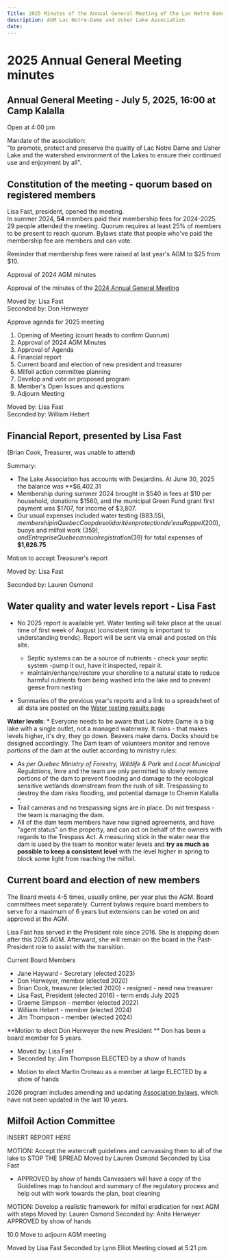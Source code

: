 ```yaml
---
Title: 2025 Minutes of the Annual General Meeting of the Lac Notre Dame and Usher Lake Association  
description: AGM Lac Notre-Dame and Usher Lake Association  
date:   
---
```


# 2025 Annual General Meeting minutes

## Annual General Meeting - July 5, 2025, 16:00 at Camp Kalalla

Open at 4:00 pm

Mandate of the association:  
"to promote, protect and preserve the quality of Lac Notre Dame and Usher Lake and the watershed environment of the Lakes to ensure their continued use and enjoyment by all".

## Constitution of the meeting - quorum based on registered members

Lisa Fast, president, opened the meeting.    
In summer 2024,  **54** members paid their membership fees for 2024-2025. 29 people attended the meeting. Quorum requires at least 25% of members to be present to reach quorum. Bylaws state that people who've paid the membership fee are members and can vote. 

Reminder that membership fees were raised at last year's AGM to $25 from $10. 

Approval of 2024 AGM minutes

Approval of the minutes of the [2024 Annual General Meeting](../2024BoardReport/)

Moved by: Lisa Fast  
Seconded by: Don Herweyer

Approve agenda for 2025 meeting

1. Opening of Meeting (count heads to confirm Quorum)  
2. Approval of 2024 AGM Minutes  
3. Approval of Agenda  
4. Financial report  
5. Current board and election of new president and treasurer
6. Milfoil action committee planning  
7. Develop and vote on proposed program  
8. Member's Open Issues and questions   
9. Adjourn Meeting

Moved by: Lisa Fast  
Seconded by: William Hebert

## Financial Report, presented by Lisa Fast
 
(Brian Cook, Treasurer, was unable to attend)

Summary:

* The Lake Association has accounts with Desjardins. At June 30, 2025 the balance was **$6,402.31
* Membership during summer 2024 brought in $540 in fees at $10 per household, donations $1560, and the municipal Green Fund grant first payment was $1707, for income of $3,807.
* Our usual expenses included water testing ($883.55), membership in Quebec Coop de solidarité en protection de 'eau Rappel ($200), buoys and milfoil work ($359), and Entreprise Quebec annual registration ($39) for total expenses of **$1,626.75**

Motion to accept Treasurer's report

Moved by: Lisa Fast

Seconded by: Lauren Osmond

## Water quality and water levels report - Lisa Fast

* No 2025 report is available yet. Water testing will take place at the usual time of first week of August (consistent timing is important to understanding trends). Report will be sent via email and posted on this site.
  
  * Septic systems can be a source of nutrients - check your septic system -pump it out, have it inspected, repair it.   
  * maintain/enhance/restore your shoreline to a natural state to reduce harmful nutrients from being washed into the lake and to prevent geese from nesting  

* Summaries of the previous year's reports and a link to a spreadsheet of all data are posted on the [Water testing results page](https://lacnotredame.org/water/qualityreports/)

**Water levels**: * Everyone needs to be aware that Lac Notre Dame is a big lake with a single outlet, not a managed waterway. It rains - that makes levels higher, it's dry, they go down. Beavers make dams. Docks should be designed accordingly. The Dam team of volunteers monitor and remove portions of the dam at the outlet according to ministry rules:  

* *As per Quebec Ministry of Forestry, Wildlife & Park* and *Local Municipal Regulations*, Imre and the team are only permitted to slowly remove portions of the dam to prevent flooding and damage to  the ecological sensitive wetlands downstream from the rush of silt. Trespassing to destroy the dam risks flooding, and potential damage to Chemin Kalalla *.
* Trail cameras and no trespassing signs are in place. Do not trespass - the team is managing the dam.
* All of the dam team members have now signed agreements, and have "agent status" on the property, and can act on behalf of the owners with regards to the Trespass Act. A measuring stick in the water near the dam is used by the team to monitor water levels and **try as much as possible to keep a consistent level** with the level higher in spring to block some light from reaching the milfoil.   


## Current board and election of new members

The Board meets 4-5 times, usually online, per year plus the AGM. Board committees meet separately. Current bylaws require board members to serve for a maximum of 6 years but extensions can be voted on and approved at the AGM. 

Lisa Fast has served in the President role since 2016. She is stepping down after this 2025 AGM. Afterward, she will remain on the board in the Past-President role to assist with the transition.

Current Board Members 

* Jane Hayward - Secretary (elected 2023)  
* Don Herweyer, member (elected 2020)  
* Brian Cook, treasurer (elected 2020) - resigned - need new treasurer 
* Lisa Fast, President (elected 2016) - term ends July 2025 
* Graeme Simpson - member (elected 2022)
* William Hebert - member (elected 2024)  
* Jim Thompson - member (elected 2024)

**Motion to elect Don Herweyer the new President ** 
  Don has been a board member for 5 years. 
- Moved by: Lisa Fast
- Seconded by:  Jim Thompson 
ELECTED by a show of hands

* Motion to elect Martin Croteau as a member at large 
ELECTED by a show of hands 

2026 program includes amending and updating [Association bylaws](https://lacnotredame.org/assets/docs/Association\_By-Laws\_en.pdf), which have not been updated in the last 10 years.

## Milfoil Action Committee 

INSERT REPORT HERE 

MOTION: Accept the watercraft guidelines and canvassing them to all of the lake to STOP THE SPREAD
Moved by Lauren Osmond
Seconded by Lisa Fast
- APPROVED by show of hands
Canvassers will have a copy of the Guidelines map to handout and summary of the regulatory process and help out with work towards the plan, boat cleaning

MOTION: Develop a realistic framework for milfoil eradication for next AGM with steps 
Moved by: Lauren Osmond
Seconded by: Anita Herweyer 
APPROVED by show of hands 


10.0 Move to adjourn AGM meeting

Moved by Lisa Fast
Seconded by Lynn Elliot
Meeting closed at 5:21  pm 